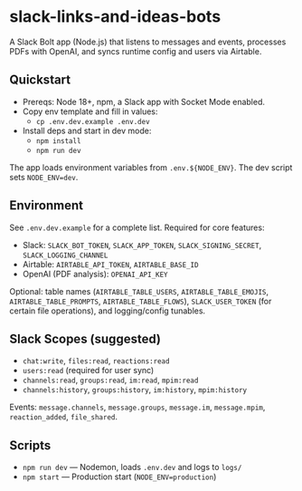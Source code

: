 # slack-links-and-ideas-bots

A Slack Bolt app (Node.js) that listens to messages and events, processes PDFs with OpenAI, and syncs runtime config and users via Airtable.

## Quickstart

- Prereqs: Node 18+, npm, a Slack app with Socket Mode enabled.
- Copy env template and fill in values:
  - `cp .env.dev.example .env.dev`
- Install deps and start in dev mode:
  - `npm install`
  - `npm run dev`

The app loads environment variables from `.env.${NODE_ENV}`. The dev script sets `NODE_ENV=dev`.

## Environment

See `.env.dev.example` for a complete list. Required for core features:

- Slack: `SLACK_BOT_TOKEN`, `SLACK_APP_TOKEN`, `SLACK_SIGNING_SECRET`, `SLACK_LOGGING_CHANNEL`
- Airtable: `AIRTABLE_API_TOKEN`, `AIRTABLE_BASE_ID`
- OpenAI (PDF analysis): `OPENAI_API_KEY`

Optional: table names (`AIRTABLE_TABLE_USERS`, `AIRTABLE_TABLE_EMOJIS`, `AIRTABLE_TABLE_PROMPTS`, `AIRTABLE_TABLE_FLOWS`), `SLACK_USER_TOKEN` (for certain file operations), and logging/config tunables.

## Slack Scopes (suggested)

- `chat:write`, `files:read`, `reactions:read`
- `users:read` (required for user sync)
- `channels:read`, `groups:read`, `im:read`, `mpim:read`
- `channels:history`, `groups:history`, `im:history`, `mpim:history`

Events: `message.channels`, `message.groups`, `message.im`, `message.mpim`, `reaction_added`, `file_shared`.

## Scripts

- `npm run dev` — Nodemon, loads `.env.dev` and logs to `logs/`
- `npm start` — Production start (`NODE_ENV=production`)
